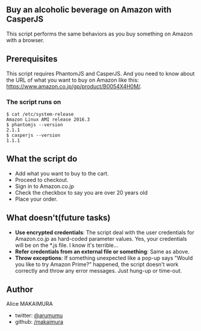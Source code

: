 ## Buy an alcoholic beverage on Amazon with CasperJS
This script performs the same behaviors as you buy something on Amazon with a browser.

## Prerequisites
This script requires PhantomJS and CasperJS. And you need to know about the URL of what you want to buy on Amazon like this: https://www.amazon.co.jp/gp/product/B0054X4H0M/.

### The script runs on
```
$ cat /etc/system-release
Amazon Linux AMI release 2016.3
$ phantomjs --version
2.1.1
$ casperjs --version
1.1.1
```

## What the script do
- Add what you want to buy to the cart.
- Proceed to checkout.
- Sign in to Amazon.co.jp
- Check the checkbox to say you are over 20 years old 
- Place your order. 

## What doesn't(future tasks)
- **Use encrypted credentials**: The script deal with the user credentials for Amazon.co.jp as hard-coded parameter values. Yes, your credentials will be on the *.js file. I know it's terrible...
- **Refer credentials from an external file or something**: Same as above.
- **Throw exceptions**: If something unexpected like a pop-up says "Would you like to try Amazon Prime?" happened, the script doesn't work correctly and throw any error messages. Just hung-up or time-out.

## Author
Alice MAKAIMURA
- twitter: [@arumumu](https://twitter.com/arumumu)
- github: [/makaimura](https://github.com/makaimura)
